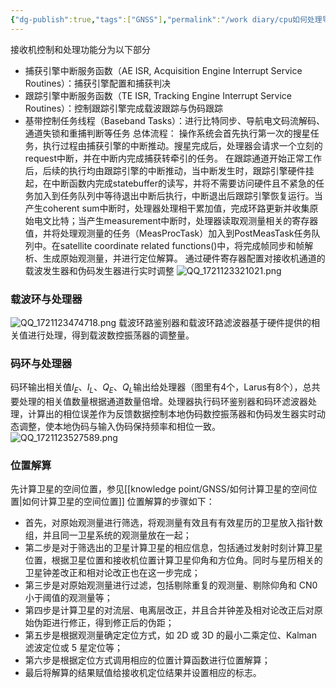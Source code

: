 ```yaml
---
{"dg-publish":true,"tags":["GNSS"],"permalink":"/work diary/cpu如何处理导航应用中的数据/","dgPassFrontmatter":true}
---
```


接收机控制和处理功能分为以下部分
* 捕获引擎中断服务函数（AE ISR, Acquisition Engine Interrupt Service Routines）：捕获引擎配置和捕获判决
* 跟踪引擎中断服务函数（TE ISR, Tracking Engine Interrupt Service Routines）：控制跟踪引擎完成载波跟踪与伪码跟踪
* 基带控制任务线程（Baseband Tasks）：进行比特同步、导航电文码流解码、通道失锁和重捕判断等任务
总体流程：
操作系统会首先执行第一次的搜星任务，执行过程由捕获引擎的中断推动。搜星完成后，处理器会请求一个立刻的request中断，并在中断内完成捕获转牵引的任务。
在跟踪通道开始正常工作后，后续的执行均由跟踪引擎的中断推动，当中断发生时，跟踪引擎硬件挂起，在中断函数内完成statebuffer的读写，并将不需要访问硬件且不紧急的任务加入到任务队列中等待退出中断后执行，中断退出后跟踪引擎恢复运行。当产生coherent sum中断时，处理器处理相干累加值，完成环路更新并收集原始电文比特；当产生measurement中断时，处理器读取观测量相关的寄存器值，并将处理观测量的任务（MeasProcTask）加入到PostMeasTask任务队列中。在satellite coordinate related functions()中，将完成帧同步和帧解析、生成原始观测量，并进行定位解算。
通过硬件寄存器配置对接收机通道的载波发生器和伪码发生器进行实时调整
![QQ_1721123321021.png](/img/user/work%20diary/imgs/QQ_1721123321021.png)

### 载波环与处理器
![QQ_1721123474718.png](/img/user/work%20diary/imgs/QQ_1721123474718.png)
载波环路鉴别器和载波环路滤波器基于硬件提供的相关值进行处理，得到载波数控振荡器的调整量。



### 码环与处理器
码环输出相关值$I_E$、$I_L$、$Q_E$、$Q_L$输出给处理器（图里有4个，Larus有8个），总共要处理的相关值数量根据通道数量倍增。处理器执行码环鉴别器和码环滤波器处理，计算出的相位误差作为反馈数据控制本地伪码数控振荡器和伪码发生器实时动态调整，使本地伪码与输入伪码保持频率和相位一致。
![QQ_1721123527589.png](/img/user/work%20diary/imgs/QQ_1721123527589.png)

### 位置解算
先计算卫星的空间位置，参见[[knowledge point/GNSS/如何计算卫星的空间位置\|如何计算卫星的空间位置]]
位置解算的步骤如下：
* 首先，对原始观测量进行筛选，将观测量有效且有有效星历的卫星放入指针数组，并且同一卫星系统的观测量放在一起；
* 第二步是对于筛选出的卫星计算卫星的相应信息，包括通过发射时刻计算卫星位置，根据卫星位置和接收机位置计算卫星仰角和方位角。同时与星历相关的卫星钟差改正和相对论改正也在这一步完成；
* 第三步是对原始观测量进行过滤，包括剔除重复的观测量、剔除仰角和 CN0 小于阈值的观测量等；
* 第四步是计算卫星的对流层、电离层改正，并且合并钟差及相对论改正后对原始伪距进行修正，得到修正后的伪距；
* 第五步是根据观测量确定定位方式，如 2D 或 3D 的最小二乘定位、Kalman 滤波定位或 5 星定位等；
* 第六步是根据定位方式调用相应的位置计算函数进行位置解算；
* 最后将解算的结果赋值给接收机定位结果并设置相应的标志。